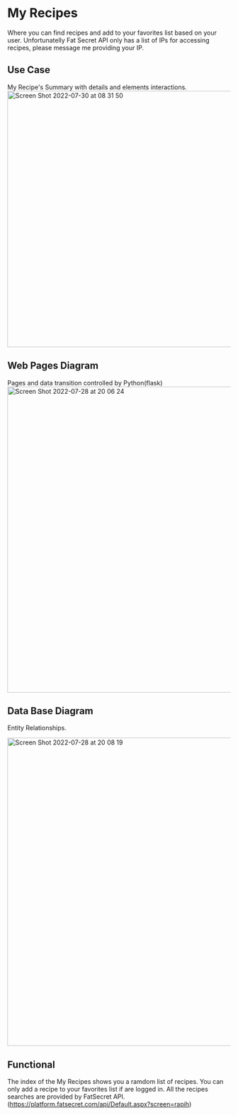 # My Recipes
Where you can find recipes and add to your favorites list based on your user.
Unfortunatelly Fat Secret API only has a list of IPs for accessing recipes, please message me providing your IP.
## Use Case
My Recipe's Summary with details and elements interactions.
<img width="579" alt="Screen Shot 2022-07-30 at 08 31 50" src="https://media.git.generalassemb.ly/user/43333/files/2e60a6fa-1183-47b3-98a2-c6ab2313cabf">

## Web Pages Diagram
Pages and data transition controlled by Python(flask)
<img width="691" alt="Screen Shot 2022-07-28 at 20 06 24" src="https://media.git.generalassemb.ly/user/43333/files/1dc3f240-8176-4ec1-a896-130bcf6a7297">

## Data Base Diagram
Entity Relationships.

<img width="696" alt="Screen Shot 2022-07-28 at 20 08 19" src="https://media.git.generalassemb.ly/user/43333/files/7ef39e03-3e05-44a4-88ee-592b06224177">

## Functional
The index of the My Recipes shows you a ramdom list of recipes.
You can only add a recipe to your favorites list if are logged in.
All the recipes searches are provided by FatSecret API.(https://platform.fatsecret.com/api/Default.aspx?screen=rapih)






